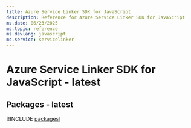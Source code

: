 ```yaml
---
title: Azure Service Linker SDK for JavaScript
description: Reference for Azure Service Linker SDK for JavaScript
ms.date: 06/23/2025
ms.topic: reference
ms.devlang: javascript
ms.service: servicelinker
---
```

# Azure Service Linker SDK for JavaScript - latest
## Packages - latest
[!INCLUDE [packages](service-linker-index.md)]
